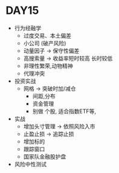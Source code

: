 # DAY15

* 行为经融学
  * 过度交易、本土偏差
  * 小公司 (破产风险)
  * 动量因子 -> 保守性偏差
  * 高搜索量 -> 收益率短时较高 长时较低
  * 非理性繁荣,动物精神
  * 代理冲突
* 投资实战
  * 网格 -> 突破时加/减仓
    * 间距,分布
    * 资金管理
    * 别做 个股, 适合指数ETF等, 
* 实战
  * 增加头寸管理 -> 依照风险入市
  * 止盈止损 -> 追踪止损
  * 增加标的
  * 跟踪窗口
  * 国家队金融股护盘
* 风险中性测试